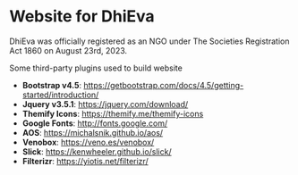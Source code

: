 # Website for DhiEva

DhiEva was officially registered as an NGO under The Societies Registration Act 1860 on August 23rd, 2023.

Some third-party plugins used to build website

* **Bootstrap v4.5**: <https://getbootstrap.com/docs/4.5/getting-started/introduction/>
* **Jquery v3.5.1**: <https://jquery.com/download/>
* **Themify Icons**: <https://themify.me/themify-icons>
* **Google Fonts**: <http://fonts.google.com/>
* **AOS**: <https://michalsnik.github.io/aos/>
* **Venobox**: <https://veno.es/venobox/>
* **Slick**: <https://kenwheeler.github.io/slick/>
* **Filterizr**: <https://yiotis.net/filterizr/>
